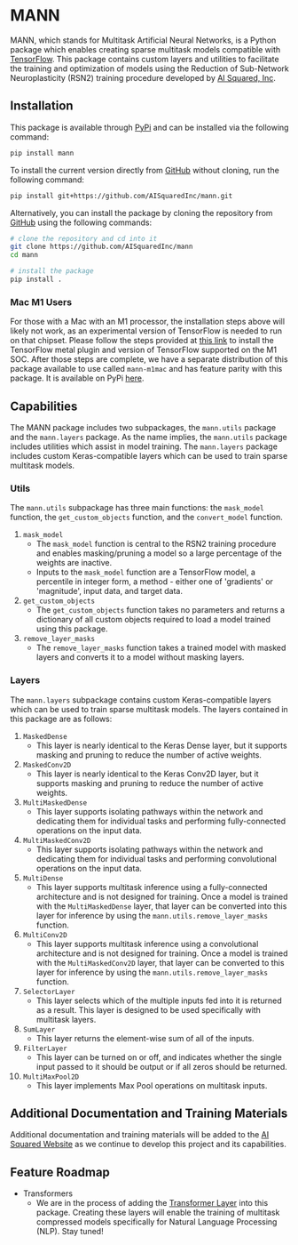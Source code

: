 # MANN

MANN, which stands for Multitask Artificial Neural Networks, is a Python package which enables creating sparse multitask models compatible with [TensorFlow](https://tensorflow.org). This package contains custom layers and utilities to facilitate the training and optimization of models using the Reduction of Sub-Network Neuroplasticity (RSN2) training procedure developed by [AI Squared, Inc](https://squared.ai).

## Installation

This package is available through [PyPi](https://pypi.org) and can be installed via the following command:

```bash
pip install mann
```

To install the current version directly from [GitHub](https://github.com) without cloning, run the following command:

```bash
pip install git+https://github.com/AISquaredInc/mann.git
```

Alternatively, you can install the package by cloning the repository from [GitHub](https://github.com) using the following commands:

```bash
# clone the repository and cd into it
git clone https://github.com/AISquaredInc/mann
cd mann

# install the package
pip install .
```

### Mac M1 Users

For those with a Mac with an M1 processor, the installation steps above will likely not work, as an experimental version of TensorFlow is needed to run on that chipset. Please follow the steps provided at [this link](https://developer.apple.com/metal/tensorflow-plugin/) to install the TensorFlow metal plugin and version of TensorFlow supported on the M1 SOC. After those steps are complete, we have a separate distribution of this package available to use called `mann-m1mac` and has feature parity with this package. It is available on PyPi [here](https://pypi.org/mann-m1mac/).

## Capabilities

The MANN package includes two subpackages, the `mann.utils` package and the `mann.layers` package. As the name implies, the `mann.utils` package includes utilities which assist in model training. The `mann.layers` package includes custom Keras-compatible layers which can be used to train sparse multitask models.

### Utils

The `mann.utils` subpackage has three main functions: the `mask_model` function, the `get_custom_objects` function, and the `convert_model` function.

1. `mask_model`
    - The `mask_model` function is central to the RSN2 training procedure and enables masking/pruning a model so a large percentage of the weights are inactive.
    - Inputs to the `mask_model` function are a TensorFlow model, a percentile in integer form, a method - either one of 'gradients' or 'magnitude', input data, and target data.
2. `get_custom_objects`
    - The `get_custom_objects` function takes no parameters and returns a dictionary of all custom objects required to load a model trained using this package.
3. `remove_layer_masks`
    - The `remove_layer_masks` function takes a trained model with masked layers and converts it to a model without masking layers.

### Layers

The `mann.layers` subpackage contains custom Keras-compatible layers which can be used to train sparse multitask models. The layers contained in this package are as follows:

1. `MaskedDense`
    - This layer is nearly identical to the Keras Dense layer, but it supports masking and pruning to reduce the number of active weights.
2. `MaskedConv2D`
    - This layer is nearly identical to the Keras Conv2D layer, but it supports masking and pruning to reduce the number of active weights.
3. `MultiMaskedDense`
    - This layer supports isolating pathways within the network and dedicating them for individual tasks and performing fully-connected operations on the input data.
4. `MultiMaskedConv2D`
    - This layer supports isolating pathways within the network and dedicating them for individual tasks and performing convolutional operations on the input data.
5. `MultiDense`
    - This layer supports multitask inference using a fully-connected architecture and is not designed for training. Once a model is trained with the `MultiMaskedDense` layer, that layer can be converted into this layer for inference by using the `mann.utils.remove_layer_masks` function.
6. `MultiConv2D`
    - This layer supports multitask inference using a convolutional architecture and is not designed for training. Once a model is trained with the `MultiMaskedConv2D` layer, that layer can be converted to this layer for inference by using the `mann.utils.remove_layer_masks` function.
7. `SelectorLayer`
    - This layer selects which of the multiple inputs fed into it is returned as a result. This layer is designed to be used specifically with multitask layers.
8. `SumLayer`
    - This layer returns the element-wise sum of all of the inputs.
9. `FilterLayer`
    - This layer can be turned on or off, and indicates whether the single input passed to it should be output or if all zeros should be returned.
10. `MultiMaxPool2D`
    - This layer implements Max Pool operations on multitask inputs.

## Additional Documentation and Training Materials

Additional documentation and training materials will be added to the [AI Squared Website](https://squared.ai) as we continue to develop this project and its capabilities.

## Feature Roadmap

- Transformers
    - We are in the process of adding the [Transformer Layer](https://proceedings.neurips.cc/paper/2017/file/3f5ee243547dee91fbd053c1c4a845aa-Paper.pdf) into this package. Creating these layers will enable the training of multitask compressed models specifically for Natural Language Processing (NLP). Stay tuned!

